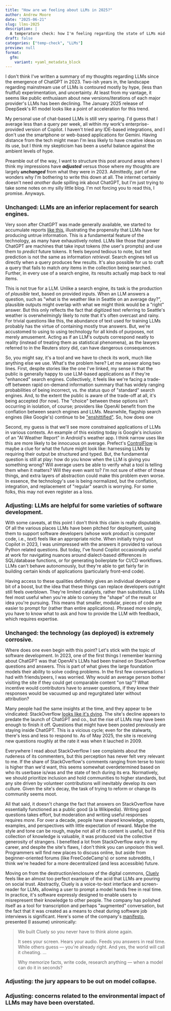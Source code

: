 ```yaml
---
title: "How are we feeling about LLMs in 2025?"
author: Andrew Moore
date: "2025-06-21"
slug: llms-2025
description: |
  A temperature check: how I'm feeling regarding the state of LLMs mid-2025, their uses related to software development, etc.
draft: false
categories: ["temp-check", "LLMs"]
preview: null
format:
  gfm:
    variant: +yaml_metadata_block
---
```


I don't think I've written a summary of my thoughts regarding LLMs since the emergence of ChatGPT in 2023. Two-ish years in, the landscape regarding mainstream use of LLMs is contoured mostly by hype, (less than fruitful) experimentation, and uncertainty. At least from my vantage, it seems like public enthusiasm about new versions/iterations of each major provider's LLMs has been declining. The January 2025 release of DeepSeek's R1 model looks like a point of acceleration for this trend.

My personal use of chat-based LLMs is still very sparing. I'd guess that I average less than a query per week, all within my work's enterprise-provided version of Copilot. I haven't tried any IDE-based integrations, and I don't use the smartphone or web-based applications for Gemini. Having distance from the tech might mean I'm less likely to have creative ideas on its use, but I think my skepticism has been a useful balance against the ambient levels of hype.

Preamble out of the way, I want to structure this post around areas where I think my impressions have _**adjusted**_ versus those where my thoughts are largely _**unchanged**_ from what they were in 2023. Admittedly, part of me wonders why I'm bothering to write this down at all. The internet certainly doesn't need _another_ dude spilling ink about ChatGPT, but I'm just trying to take some notes on my silly little blog. I'm not forcing you to read this, I promise. Anyways.

### Unchanged: LLMs are an inferior replacement for search engines.

Very soon after ChatGPT was made generally available, we started to accumulate reports [like this](https://www.reuters.com/legal/new-york-lawyers-sanctioned-using-fake-chatgpt-cases-legal-brief-2023-06-22/), illustrating the propensity that LLMs have for producing untrue information. This is a fundamental feature of the technology, as many have exhaustively noted. LLMs like those that power ChatGPT are machines that take input tokens (the user's prompts) and use them to _predict_ future tokens. It feels beyond tedious to note, but text prediction is not the same as information _retrieval_. Search engines tell us directly when a query produces few results. It's also possible for us to craft a query that fails to match _any_ items in the collection being searched. Further, in every use of a search engine, its results actually map back to real items.

This is not true for a LLM. Unlike a search engine, its task is the production of _plausible_ text, based on provided inputs. When an LLM answers a question, such as "what is the weather like in Seattle on an average day?", plausible outputs might overlap with what we might think would be a "right" answer. But this only reflects the fact that digitized text referring to Seattle's weather is overwhelmingly likely to note that it's often overcast and rainy. For trivial questions like this, the abundance of text used for training LLMs probably has the virtue of containing mostly true answers. But, we're accustomed to using to using technology for all kinds of purposes, not merely amusement. Acting as if an LLM's outputs correspond neatly to reality (instead of treating them as statistical phenomena), as the lawyers referred to in the Reuters story did, can have dangerous consequences. 

So, you might say, it's a tool and we have to check its work, much like anything else we use. What's the problem here? Let me answer along two lines. First, despite stories like the one I've linked, my sense is that the public is generally happy to use LLM-based applications as if they're "enhanced" search engines. Collectively, it feels like we're facing a trade-off between rapid on-demand information summary that has widely ranging probabilities of being incorrect, vs. the status quo of "standard" search engines. And, to the extent the public is aware of the trade-off at all, it's being accepted (for now). The "choice" between these options isn't occurring in isolation, of course; providers like OpenAI benefit from the conflation between search engines and LLMs. Meanwhile, flagship search engines (like Google's) continue to be ["enshittified"](https://pluralistic.net/2024/04/24/naming-names/#prabhakar-raghavan). So, how does one 

Second, my guess is that we'll see more constrained applications of LLMs in various contexts. An example of this existing today is Google's inclusion of an "AI Weather Report" in Android's weather app. I think narrow uses like this are more likely to be innocuous on average. Prefect's [ControlFlow](https://github.com/PrefectHQ/ControlFlow) is maybe a clue for what the future might look like: harnessing LLMs by requiring their output be structured and typed. But, the fundamental question is still at play: how do you know when the LLM is giving you something wrong? Will average users be able to verify what a tool is telling them when it matters? Will they even want to? I'm not sure of either of these things, and extra layers of abstraction could make this problem even worse. In essence, the technology's use is being normalized, but the conflation, integration, and replacement of "regular" search is worrying. For some folks, this may not even register as a loss.

### Adjusting: LLMs are helpful for some varieties of software development.

With some caveats, at this point I don't think this claim is really disputable. Of all the various places LLMs have been pitched for deployment, using them to support software developers (whose work product is computer code, i.e., _text_) feels like an appropriate niche. When initially trying out Copilot in 2023, I was unimpressed with the answers it provided to various Python related questions. But today, I've found Copilot occasionally useful at work for navigating nuances around dialect-based differences in SQL/database functions, or for generating boilerplate for CI/CD workflows. LLMs can't behave autonomously, but they're able to get fairly far in building certain kinds of applications (particularly front-end code).

Having access to these qualities definitely gives an individual developer a bit of a boost, but the idea that these things can replace developers outright still feels overblown. They're limited catalysts, rather than substitutes. LLMs feel most useful when you're able to convey the "shape" of the result or idea you're pursuing. This means that smaller, modular, pieces of code are easier to prompt for (rather than entire applications). Phrased more simply, you have to know what to ask and how to provide the LLM with feedback, which requires expertise.

### Unchanged: the technology (as deployed) is extremely corrosive.

Where does one even begin with this point? Let's stick with the topic of software development. In 2023, one of the first things I remember learning about ChatGPT was that OpenAI's LLMs had been trained on StackOverflow questions and answers. This is part of what gives the large foundation models their ability to solve coding problems. In the first few conversations I had with friends/peers, I was worried. Why would an average person bother visiting the site if they could get comparable content "on tap"? What incentive would contributors have to answer questions, if they knew their responses would be vacuumed up and regurgitated later without attribution?

Many people had the same insights at the time, and they appear to be vindicated: StackOverflow [looks like it's dying](https://blog.pragmaticengineer.com/stack-overflow-is-almost-dead/). The site's decline appears to predate the launch of ChatGPT and co., but the rise of LLMs may have been enough to finish it off. Questions that might have been posted previously are staying inside ChatGPT. This is a vicious cycle; even for the stalwarts, there's less and less to respond to. As of May 2025, the site is receiving new questions roughly at the rate it was when it lauched in 2009.

Everywhere I read about StackOverflow I see complaints about the rudeness of its commenters, but this perception has never felt very relevant to me. If the share of StackOverflow's comments ranging from terse to toxic is higher than we'd want, this seems somewhat overdetermined based on who its userbase is/was and the state of tech during its era. Normatively, we should prioritize inclusion and hold communities to higher standards, but any site driven by volunteer contributions will inevitably develop its own culture. Given the site's decay, the task of trying to reform or change its community seems moot.

All that said, it doesn't change the fact that answers on StackOverflow have essentially functioned as a public good (à la Wikipedia). Writing good questions takes effort, but moderation and writing useful responses requires _more_. For over a decade, people have shared knowledge, snippets, examples, and perspectives with little expectation of reward. Maybe the style and tone can be rough, maybe not all of its content is useful, but if this collection of knowledge is valuable, it was produced via the collective generosity of strangers. I benefited a lot from StackOverflow early in my career, and despite the site's flaws, I don't think you can unpoison this well. Programmers will find new places to discuss online, but aside from beginner-oriented forums (like FreeCodeCamp's) or some subreddits, I think we're headed for a more decentralized (and less accessible) future.

Moving on from the destruction/enclosure of the digital commons, [Cluely](https://techcrunch.com/2025/07/03/cluelys-arr-doubled-in-a-week-to-7m-founder-roy-lee-says-but-rivals-are-coming) feels like an almost too perfect example of the acid that LLMs are pouring on social trust. Abstractly, Cluely is a voice-to-text interface and screen-reader for LLMs, allowing a user to prompt a model hands free in real time. In practice, it's software expressly designed to enable users to misrepresent their knowledge to other people. The company has polished itself as a tool for transcription and perhaps "augmented" conversation, but the fact that it was created as a means to cheat during software job interviews is significant. Here's some of the company's [manifesto](https://cluely.com/manifesto), presented (I assume) unironically:

> We built Cluely so you never have to think alone again.
> 
> It sees your screen. Hears your audio. Feeds you answers in real time. While others guess — you're already right. And yes, the world will call it cheating. ...
> 
> Why memorize facts, write code, research anything — when a model can do it in seconds?



### Adjusting: the jury appears to be out on model collapse.

### Adjusting: concerns related to the environmental impact of LLMs may have been overstated.


<style>
  h3 {
    font-size: 1.25em;
    margin-bottom: .8em;
  }
</style>
